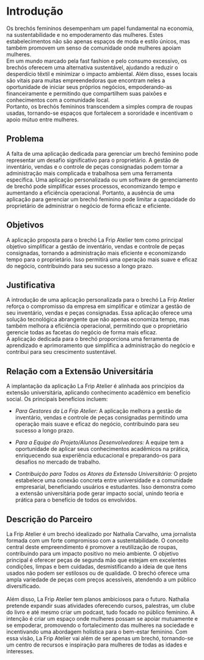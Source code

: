 # Introdução

Os brechós femininos desempenham um papel fundamental na economia, na sustentabilidade e no empoderamento das mulheres. Estes estabelecimentos não são apenas espaços de moda e estilo únicos, mas também promovem um senso de comunidade onde mulheres apoiam mulheres. <br/>
Em um mundo marcado pela fast fashion e pelo consumo excessivo, os brechós oferecem uma alternativa sustentável, ajudando a reduzir o desperdício têxtil e minimizar o impacto ambiental. Além disso, esses locais são vitais para muitas empreendedoras que encontram neles a oportunidade de iniciar seus próprios negócios, empoderando-as financeiramente e permitindo que compartilhem suas paixões e conhecimentos com a comunidade local. <br/>
Portanto, os brechós femininos transcendem a simples compra de roupas usadas, tornando-se espaços que fortalecem a sororidade e incentivam o apoio mútuo entre mulheres.

## Problema

A falta de uma aplicação dedicada para gerenciar um brechó feminino pode representar um desafio significativo para o proprietário. A gestão de inventário, vendas e o controle de peças consignadas podem tornar a administração mais complicada e trabalhosa sem uma ferramenta específica. Uma aplicação personalizada ou um software de gerenciamento de brechó pode simplificar esses processos, economizando tempo e aumentando a eficiência operacional. Portanto, a ausência de uma aplicação para gerenciar um brechó feminino pode limitar a capacidade do proprietário de administrar o negócio de forma eficaz e eficiente.

## Objetivos

A aplicação proposta para o brechó La Frip Atelier tem como principal objetivo simplificar a gestão de inventário, vendas e controle de peças consignadas, tornando a administração mais eficiente e economizando tempo para o proprietário. Isso permitirá uma operação mais suave e eficaz do negócio, contribuindo para seu sucesso a longo prazo.

## Justificativa

A introdução de uma aplicação personalizada para o brechó La Frip Atelier reforça o compromisso da empresa em simplificar e otimizar a gestão de seu inventário, vendas e peças consignadas. Essa aplicação oferece uma solução tecnológica abrangente que não apenas economiza tempo, mas também melhora a eficiência operacional, permitindo que o proprietário gerencie todas as facetas do negócio de forma mais eficaz. <br/>
A aplicação dedicada para o brechó proporciona uma ferramenta de aprendizado e aprimoramento que simplifica a administração do negócio e contribui para seu crescimento sustentável.

## Relação com a Extensão Universitária

A implantação da aplicação La Frip Atelier é alinhada aos princípios da extensão universitária, aplicando conhecimento acadêmico em benefício social. Os principais benefícios incluem:

- *Para Gestores da La Frip Atelier:* A aplicação melhora a gestão de inventário, vendas e controle de peças consignadas permitindo uma operação mais suave e eficaz do negócio, contribuindo para seu sucesso a longo prazo.

- *Para a Equipe do Projeto/Alunos Desenvolvedores:* A equipe tem a oportunidade de aplicar seus conhecimentos acadêmicos na prática, enriquecendo sua experiência educacional e preparando-os para desafios no mercado de trabalho.

- *Contribuição para Todos os Atores da Extensão Universitária:* O projeto estabelece uma conexão concreta entre universidade e a comunidade empresarial, beneficiando usuários e estudantes. Isso demonstra como a extensão universitária pode gerar impacto social, unindo teoria e prática para o benefício de todos os envolvidos.


## Descrição do Parceiro

La Frip Atelier é um brechó idealizado por Nathalia Carvalho, uma jornalista formada com um forte compromisso com a sustentabilidade. O conceito central deste empreendimento é promover a reutilização de roupas, contribuindo para um impacto positivo no meio ambiente. O objetivo principal é oferecer peças de segunda mão que estejam em excelentes condições, limpas e bem cuidadas, desmistificando a ideia de que itens usados não podem ser estilosos ou de qualidade. O brechó oferece uma ampla variedade de peças com preços acessíveis, atendendo a um público diversificado. <br/>
<br/>
Além disso, La Frip Atelier tem planos ambiciosos para o futuro. Nathalia pretende expandir suas atividades oferecendo cursos, palestras, um clube do livro e até mesmo criar um podcast, tudo focado no público feminino. A intenção é criar um espaço onde mulheres possam se apoiar mutuamente e se empoderar, promovendo o fortalecimento das mulheres na sociedade e incentivando uma abordagem holística para o bem-estar feminino. Com essa visão, La Frip Atelier vai além de ser apenas um brechó, tornando-se um centro de recursos e inspiração para mulheres de todas as idades e interesses.